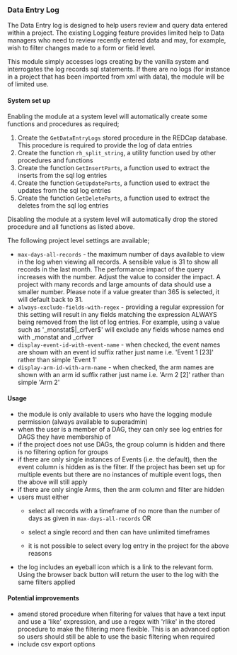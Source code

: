 ### Data Entry Log ###

The Data Entry log is designed to help users review and query data entered within a project. The existing Logging
feature provides limited help to Data managers who need to review recently entered data and may, for example, wish to
filter changes made to a form or field level.

This module simply accesses logs creating by the vanilla system and interrogates the log records sql statements. If 
there are no logs (for instance in a project that has been imported from xml with data), the module will be of limited
use.

#### System set up ####

Enabling the module at a system level will automatically create some functions and procedures as required;
1. Create the `GetDataEntryLogs` stored procedure in the REDCap database. This procedure is required to provide the log
   of data entries
1. Create the function `rh_split_string`, a utility function used by other procedures and functions
1. Create the function `GetInsertParts`, a function used to extract the inserts from the sql log entries
1. Create the function `GetUpdateParts`, a function used to extract the updates from the sql log entries
1. Create the function `GetDeleteParts`, a function used to extract the deletes from the sql log entries

Disabling the module at a system level will automatically drop the stored procedure and all functions as listed above.

The following project level settings are available;

- `max-days-all-records` - the maximum number of days available to view in the log when viewing all records. A sensible
  value is 31 to show all records in the last month. The performance impact of the query increases with the number. 
  Adjust the value to consider the impact. A project with many records and large amounts of data should use a smaller 
  number. Please note if a value greater than 365 is selected, it will default back to 31.
- `always-exclude-fields-with-regex` - providing a regular expression for this setting will result in any fields 
  matching the expression ALWAYS being removed from the list of log entries. For example, using a value such as
  '_monstat\$|_crfver\$' will exclude any fields whose names end with _monstat and _crfver
- `display-event-id-with-event-name` - when checked, the event names are shown with an event id suffix rather just name 
  i.e. 'Event 1 [23]' rather than simple 'Event 1'
- `display-arm-id-with-arm-name` - when checked, the arm names are shown with an arm id suffix rather just name
    i.e. 'Arm 2 [2]' rather than simple 'Arm 2'

#### Usage ####

- the module is only available to users who have the logging module permission (always available to superadmin)
- when the user is a member of a DAG, they can only see log entries for DAGS they have membership of	
- if the project does not use DAGs, the group column is hidden and there is no filtering option for groups
- if there are only single instances of Events (i.e. the default), then the event column is hidden as is the filter. If 
  the project has been set up for multiple events but there are no instances of multiple event logs, then the above will 
  still apply
- if there are only single Arms, then the arm column and filter are hidden
- users must either
	- select all records with a timeframe of no more than the number of days as given in `max-days-all-records`
	OR
	- select a single record and then can have unlimited timeframes
	
	- it is not possible to select every log entry in the project for the above reasons
-  the log includes an eyeball icon which is a link to the relevant form. Using the browser back button will return the
  user to the log with the same filters applied


#### Potential improvements ####

- amend stored procedure when filtering for values that have a text input and use a 'like' expression, and use a regex
  with 'rlike' in the stored procedure to make the filtering more flexible. This is an advanced option so users should
  still be able to use the basic filtering when required
- include csv export options